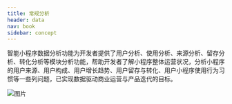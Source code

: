 ```yaml
---
title: 常规分析
header: data
nav: book
sidebar: concept
---
```


智能小程序数据分析功能为开发者提供了用户分析、使用分析、来源分析、留存分析、转化分析等模块分析功能，帮助开发者了解小程序整体运营状况，分析小程序的用户来源、用户构成、用户增长趋势、用户留存与转化、用户小程序使用行为习惯等一些列问题，已实现数据驱动商业运营与产品迭代的目标。

![图片](../../img/data/concept12.png)









